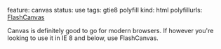 feature: canvas
status: use
tags: gtie8 polyfill
kind: html
polyfillurls: [FlashCanvas](http://flashcanvas.net/)

Canvas is definitely good to go for modern browsers. If however you're looking to use it in IE 8 and below, use FlashCanvas. 
